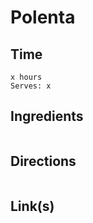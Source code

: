 # Polenta

## Time 
```
x hours
Serves: x
```

## Ingredients
```

```


## Directions
```

```


## Link(s)
```

```
